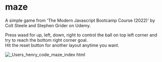 # maze
A simple game from 'The Modern Javascript Bootcamp Course (2022)' by Colt Steele and Stephen Grider on Udemy.

Press wasd for up, left, down, right to control the ball on top left corner and try to reach the bottom right corner goal.  
Hit the reset button for another layout anytime you want.

![_Users_henry_code_maze_index html](https://github.com/henry11241/maze/assets/88938338/c29255b2-a538-4731-83be-41876739fbea)
